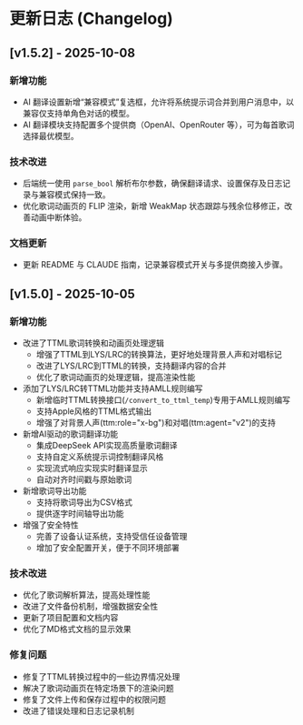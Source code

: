 # 更新日志 (Changelog)

## [v1.5.2] - 2025-10-08

### 新增功能
- AI 翻译设置新增“兼容模式”复选框，允许将系统提示词合并到用户消息中，以兼容仅支持单角色对话的模型。
- AI 翻译模块支持配置多个提供商（OpenAI、OpenRouter 等），可为每首歌词选择最优模型。

### 技术改进
- 后端统一使用 `parse_bool` 解析布尔参数，确保翻译请求、设置保存及日志记录与兼容模式保持一致。
- 优化歌词动画页的 FLIP 渲染，新增 WeakMap 状态跟踪与残余位移修正，改善动画中断体验。

### 文档更新
- 更新 README 与 CLAUDE 指南，记录兼容模式开关与多提供商接入步骤。

## [v1.5.0] - 2025-10-05

### 新增功能
- 改进了TTML歌词转换和动画页处理逻辑
  - 增强了TTML到LYS/LRC的转换算法，更好地处理背景人声和对唱标记
  - 改进了LYS/LRC到TTML的转换，支持翻译内容的合并
  - 优化了歌词动画页的处理逻辑，提高渲染性能
- 添加了LYS/LRC转TTML功能并支持AMLL规则编写
  - 新增临时TTML转换接口(`/convert_to_ttml_temp`)专用于AMLL规则编写
  - 支持Apple风格的TTML格式输出
  - 增强了对背景人声(ttm:role="x-bg")和对唱(ttm:agent="v2")的支持
- 新增AI驱动的歌词翻译功能
  - 集成DeepSeek API实现高质量歌词翻译
  - 支持自定义系统提示词控制翻译风格
  - 实现流式响应实现实时翻译显示
  - 自动对齐时间戳与原始歌词
- 新增歌词导出功能
  - 支持将歌词导出为CSV格式
  - 提供逐字时间轴导出功能
- 增强了安全特性
  - 完善了设备认证系统，支持受信任设备管理
  - 增加了安全配置开关，便于不同环境部署

### 技术改进
- 优化了歌词解析算法，提高处理性能
- 改进了文件备份机制，增强数据安全性
- 更新了项目配置和文档内容
- 优化了MD格式文档的显示效果

### 修复问题
- 修复了TTML转换过程中的一些边界情况处理
- 解决了歌词动画页在特定场景下的渲染问题
- 修复了文件上传和保存过程中的权限问题
- 改进了错误处理和日志记录机制
